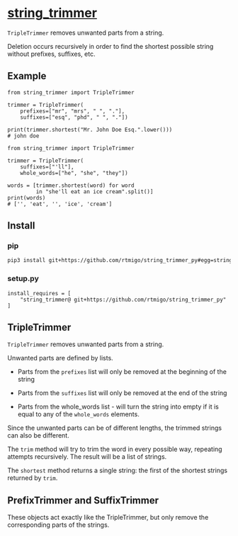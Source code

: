 # [string_trimmer](https://github.com/rtmigo/string_trimmer_py)

`TripleTrimmer` removes unwanted parts from a string.

Deletion occurs recursively in order to find the shortest possible string
without prefixes, suffixes, etc.

## Example

```python3
from string_trimmer import TripleTrimmer

trimmer = TripleTrimmer(
    prefixes=["mr", "mrs", " ", "."],
    suffixes=["esq", "phd", " ", "."])

print(trimmer.shortest("Mr. John Doe Esq.".lower()))
# john doe
```

```python3
from string_trimmer import TripleTrimmer

trimmer = TripleTrimmer(
    suffixes=["'ll"],
    whole_words=["he", "she", "they"])

words = [trimmer.shortest(word) for word 
         in "she'll eat an ice cream".split()]
print(words)
# ['', 'eat', '', 'ice', 'cream']
```


## Install

### pip

```bash
pip3 install git+https://github.com/rtmigo/string_trimmer_py#egg=string_trimmer
```

### setup.py

```python3
install_requires = [
    "string_trimmer@ git+https://github.com/rtmigo/string_trimmer_py"
]
```

## TripleTrimmer

`TripleTrimmer` removes unwanted parts from a string.

Unwanted parts are defined by lists.

* Parts from the `prefixes` list will only be removed at the beginning of the
  string

* Parts from the `suffixes` list will only be removed at the end of the string

* Parts from the whole_words list - will turn the string into empty if it is
  equal to any of the `whole_words` elements.

Since the unwanted parts can be of different lengths, the trimmed strings can
also be different.

The `trim` method will try to trim the word in every possible way, repeating
attempts recursively. The result will be a list of strings.

The `shortest` method returns a single string: the first of the shortest strings
returned by `trim`.

## PrefixTrimmer and SuffixTrimmer

These objects act exactly like the TripleTrimmer, but only remove the
corresponding parts of the strings.